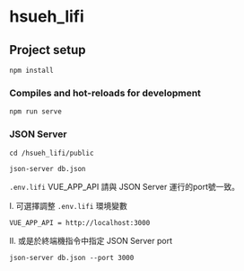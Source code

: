 # hsueh_lifi

## Project setup
```
npm install
```

### Compiles and hot-reloads for development
```
npm run serve
```
### JSON Server

```
cd /hsueh_lifi/public
```
```
json-server db.json
```

 `.env.lifi` VUE_APP_API 請與 JSON Server 運行的port號一致。

I. 可選擇調整 `.env.lifi` 環境變數
```
VUE_APP_API = http://localhost:3000
```

II. 或是於終端機指令中指定 JSON Server port
```
json-server db.json --port 3000
```
